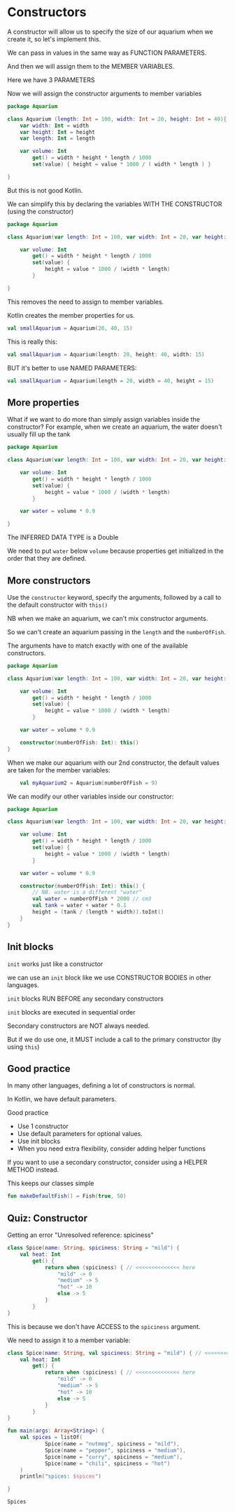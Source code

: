 # Constructors

A constructor will allow us to specify the size of our aquarium when we create
it, so let's implement this.

We can pass in values in the same way as FUNCTION PARAMETERS.

And then we will assign them to the MEMBER VARIABLES.

Here we have 3 PARAMETERS

Now we will assign the constructor arguments to member variables

```kotlin
package Aquarium

class Aquarium (length: Int = 100, width: Int = 20, height: Int = 40){
    var width: Int = width
    var height: Int = height
    var length: Int = length

    var volume: Int
        get() = width * height * length / 1000
        set(value) { height = value * 1000 / ( width * length ) }

}
```

But this is not good Kotlin.

We can simplify this by declaring the variables WITH THE CONSTRUCTOR (using the
constructor)

```kotlin
package Aquarium

class Aquarium(var length: Int = 100, var width: Int = 20, var height: Int = 40) {

    var volume: Int
        get() = width * height * length / 1000
        set(value) {
            height = value * 1000 / (width * length)
        }

}
```

This removes the need to assign to member variables.

Kotlin creates the member properties for us.

```kotlin
val smallAquarium = Aquarium(20, 40, 15)
```

This is really this:
```kotlin
val smallAquarium = Aquarium(length: 20, height: 40, width: 15)
```

BUT it's better to use NAMED PARAMETERS:
```kotlin
val smallAquarium = Aquarium(length = 20, width = 40, height = 15)
```

## More properties
What if we want to do more than simply assign variables inside the constructor?
For example, when we create an aquarium, the water doesn't usually fill up the
tank

```kotlin
package Aquarium

class Aquarium(var length: Int = 100, var width: Int = 20, var height: Int = 40) {

    var volume: Int
        get() = width * height * length / 1000
        set(value) {
            height = value * 1000 / (width * length)
        }

    var water = volume * 0.9

}
```
The INFERRED DATA TYPE is a Double

We need to put `water` below `volume` because properties get initialized in the
order that they are defined.


## More constructors
Use the `constructor` keyword, specify the arguments, followed by a call to the
default constructor with `this()`

NB when we make an aquarium, we can't mix constructor arguments.

So we can't create an aquarium passing in the `length` and the `numberOfFish`.

The arguments have to match exactly with one of the available constructors.

```kotlin
package Aquarium

class Aquarium(var length: Int = 100, var width: Int = 20, var height: Int = 40) {

    var volume: Int
        get() = width * height * length / 1000
        set(value) {
            height = value * 1000 / (width * length)
        }

    var water = volume * 0.9

    constructor(numberOfFish: Int): this()
}
```

When we make our aquarium with our 2nd constructor, the default values are taken
for the member variables:
```kotlin
    val myAquarium2 = Aquarium(numberOfFish = 9)
```

We can modify our other variables inside our constructor:
```kotlin
package Aquarium

class Aquarium(var length: Int = 100, var width: Int = 20, var height: Int = 40) {

    var volume: Int
        get() = width * height * length / 1000
        set(value) {
            height = value * 1000 / (width * length)
        }

    var water = volume * 0.9

    constructor(numberOfFish: Int): this() {
        // NB. water is a different "water"
        val water = numberOfFish * 2000 // cm3
        val tank = water + water * 0.1
        height = (tank / (length * width)).toInt()
    }
}
```


## Init blocks
`init` works just like a constructor

we can use an `init` block like we use CONSTRUCTOR BODIES in other languages.

`init` blocks RUN BEFORE any secondary constructors

`init` blocks are executed in sequential order

Secondary constructors are NOT always needed.

But if we do use one, it MUST include a call to the primary constructor (by
using `this`)





## Good practice
In many other languages, defining a lot of constructors is normal.

In Kotlin, we have default parameters.

Good practice
- Use 1 constructor
- Use default parameters for optional values.
- Use init blocks
- When you need extra flexibility, consider adding helper functions

If you want to use a secondary constructor, consider using a HELPER METHOD
instead.

This keeps our classes simple
```kotlin
fun makeDefaultFish() = Fish(true, 50)
```


## Quiz: Constructor
Getting an error "Unresolved reference: spiciness"
```kotlin
class Spice(name: String, spiciness: String = "mild") {
    val heat: Int
        get() {
            return when (spiciness) { // <<<<<<<<<<<<<< here
                "mild" -> 0
                "medium" -> 5
                "hot" -> 10
                else -> 5
            }
        }
}
```

This is because we don't have ACCESS to the `spiciness` argument.

We need to assign it to a member variable:
```kotlin
class Spice(name: String, val spiciness: String = "mild") { // <<<<<<<<< "var"
    val heat: Int
        get() {
            return when (spiciness) { // <<<<<<<<<<<<<< here
                "mild" -> 0
                "medium" -> 5
                "hot" -> 10
                else -> 5
            }
        }
}

fun main(args: Array<String>) {
    val spices = listOf(
            Spice(name = "nutmeg", spiciness = "mild"),
            Spice(name = "pepper", spiciness = "medium"),
            Spice(name = "curry", spiciness = "medium"),
            Spice(name = "chili", spiciness = "hot")
    )
    println("spices: $spices")

}

Spices
```
